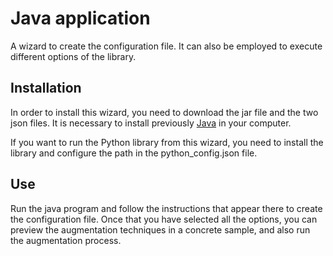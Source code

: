 # Java application

A wizard to create the configuration file. It can also be employed to execute different options of the library.

## Installation

In order to install this wizard, you need to download the jar file and the two json files. It is necessary to install previously [Java](https://www.java.com/) in your computer.  

If you want to run the Python library from this wizard, you need to install the library and configure the path in the python_config.json file. 

## Use

Run the java program and follow the instructions that appear there to create the configuration file. Once that you have selected all the options, you can preview the augmentation techniques in a concrete sample, and also run the augmentation process. 
